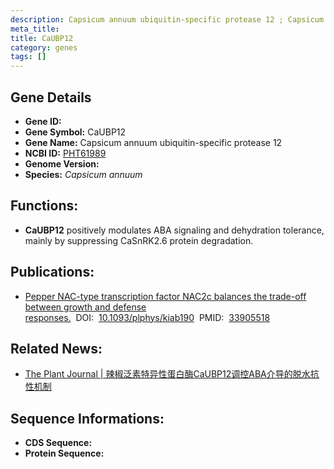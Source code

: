 ```yaml
---
description: Capsicum annuum ubiquitin-specific protease 12 ; Capsicum annuum
meta_title:
title: CaUBP12
category: genes
tags: []
---
```


## Gene Details
- **Gene ID:**	[]()
- **Gene Symbol:** CaUBP12
- **Gene Name:** Capsicum annuum ubiquitin-specific protease 12
- **NCBI ID:** [PHT61989](https://www.ncbi.nlm.nih.gov/gene/?term=PHT61989)
- **Genome Version:** []()
- **Species:** *Capsicum annuum*

## Functions:
   - **CaUBP12** positively modulates ABA signaling and dehydration tolerance, mainly by suppressing CaSnRK2.6 protein degradation.

## Publications:
   - [Pepper NAC-type transcription factor NAC2c balances the trade-off between growth and defense responses.]( https://onlinelibrary.wiley.com/doi/10.1111/tpj.15374)&nbsp;&nbsp;DOI:&nbsp;&nbsp;[10.1093/plphys/kiab190](https://onlinelibrary.wiley.com/doi/10.1111/tpj.15374)&nbsp;&nbsp;PMID:&nbsp;&nbsp;[33905518](https://pubmed.ncbi.nlm.nih.gov/33905518/)

## Related News:
   - [The Plant Journal | 辣椒泛素特异性蛋白酶CaUBP12调控ABA介导的脱水抗性机制](https://mp.weixin.qq.com/s?__biz=Mzg3MDEwNDEyMg==&mid=2247512498&idx=2&sn=4bc7470f62f742beee8977fe8c279e4a&chksm=ce901ce7f9e795f1a7e8e9757815516d9f0ed678324312850e60fd872b3e81f402f67dcfa934&scene=27#wechat_redirect)

## Sequence Informations:
- **CDS Sequence:**
- **Protein Sequence:**
